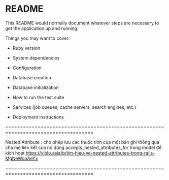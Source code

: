 # README

This README would normally document whatever steps are necessary to get the
application up and running.

Things you may want to cover:

* Ruby version

* System dependencies

* Configuration

* Database creation

* Database initialization

* How to run the test suite

* Services (job queues, cache servers, search engines, etc.)

* Deployment instructions

====================================================================================

Nested Attribute : cho phép lưu các thuộc tính của một bản ghi thông qua cha mẹ liên kết của nó
dùng accepts_nested_attributes_for trong model để kích hoạt
https://viblo.asia/p/tim-hieu-ve-nested-attributes-trong-rails-MgNeWoaAeYx

====================================================================================
